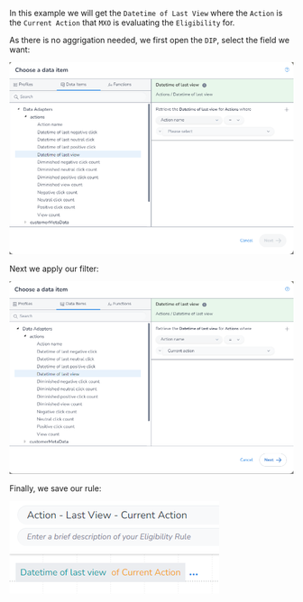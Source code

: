 In this example we will get the `Datetime of Last View` where the `Action` is the `Current Action` that `MXO` is evaluating the `Eligibility` for.

As there is no aggrigation needed, we first open the `DIP`, select the field we want:

![alt text](image_1.png)

Next we apply our filter:

![alt text](image_2.png)

Finally, we save our rule:

![alt text](image_3.png)